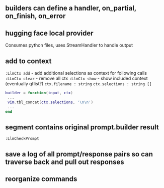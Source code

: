## builders can define a handler, on_partial, on_finish, on_error

## hugging face local provider
Consumes python files, uses StreamHandler to handle output

## add to context
`:LlmCtx add` - add additional selections as context for following calls
`:LLmCtx clear` - remove all ctx
`:LlmCtx show` - show included context (eventually qflist?)
`ctx.filename : string`
`ctx.selections : string []`

```lua
builder = function(input, ctx)
 ...
 vim.tbl_concat(ctx.selections, '\n\n')
 ...
end
```

## segment contains original prompt.builder result
`:LlmCheckPrompt`

## save a log of all prompt/response pairs so can traverse back and pull out responses

## reorganize commands
